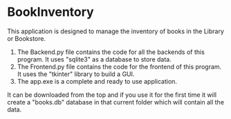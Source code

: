 # BookInventory
This application is designed to manage the inventory of books in the Library or Bookstore.

1. The Backend.py file contains the code for all the backends of this program. It uses "sqlite3" as a database to store data.
2. The Frontend.py file contains the code for the frontend of this program. It uses the "tkinter" library to build a GUI.
3. The app.exe is a complete and ready to use application.


It can be downloaded from the top and if you use it for the first time it will create a "books.db" database in that current folder which will contain all the data.

